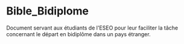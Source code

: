 # Bible_Bidiplome
Document servant aux étudiants de l'ESEO pour leur faciliter la tâche concernant le départ en bidiplôme dans un pays étranger.
